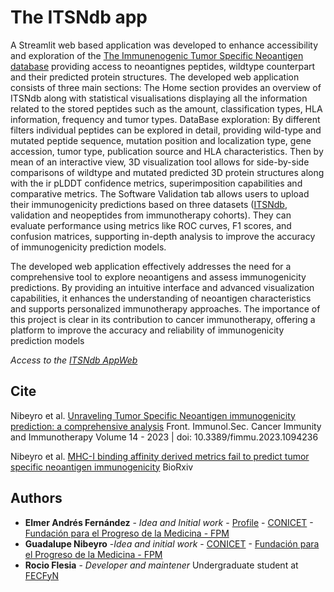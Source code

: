
# The ITSNdb app
A Streamlit web based application was developed to enhance accessibility and exploration of the [The Immunenogenic Tumor Specific Neoantigen database](https://github.com/elmerfer/ITSNdb) providing access to neoantignes peptides, wildtype counterpart and their predicted protein structures.
The developed web application consists of three main sections:
The Home section provides an overview of ITSNdb along with statistical visualisations displaying all the information related to the stored peptides such as the amount, classification types, HLA
information, frequency and tumor types.
DataBase exploration: By different filters individual peptides can be explored in detail, providing wild-type and mutated peptide sequence, mutation position and localization type, gene accession,
tumor type, publication source and HLA characteristics. Then by mean of an interactive view, 3D visualization tool allows for side-by-side comparisons of wildtype and mutated predicted 3D protein
structures along with the ir pLDDT confidence metrics, superimposition capabilities and comparative metrics.
The Software Validation tab allows users to upload their immunogenicity predictions based on three datasets ([ITSNdb](https://github.com/elmerfer/ITSNdb), validation and neopeptides from immunotherapy cohorts). They can evaluate
performance using metrics like ROC curves, F1 scores, and confusion matrices, supporting in-depth analysis to improve the accuracy of immunogenicity prediction models.

The developed web application effectively addresses the need for a comprehensive tool to explore neoantigens and assess immunogenicity predictions. By providing an intuitive interface and advanced
visualization capabilities, it enhances the understanding of neoantigen characteristics and supports personalized immunotherapy approaches.
The importance of this project is clear in its contribution to cancer immunotherapy, offering a platform to improve the accuracy and reliability of immunogenicity prediction models

*Access to the [ITSNdb AppWeb](https://itsndb.streamlit.app/)*

## Cite

Nibeyro et al. [Unraveling Tumor Specific Neoantigen immunogenicity prediction: a comprehensive analysis](https://doi.org/10.3389/fimmu.2023.1094236) Front. Immunol.Sec. Cancer Immunity and Immunotherapy Volume 14 - 2023 | doi: 10.3389/fimmu.2023.1094236 

Nibeyro et al. [MHC-I binding affinity derived metrics fail to predict tumor specific neoantigen immunogenicity](https://doi.org/10.1101/2022.03.14.484285) BioRxiv

## Authors

* **Elmer Andrés Fernández** - *Idea and Initial work* - [Profile](https://www.researchgate.net/profile/Elmer_Fernandez) - [CONICET](http://www.conicet.gov.ar) - [Fundación para el Progreso de la Medicina - FPM](https://fpmlab.org.ar/)
* **Guadalupe Nibeyro** -*Idea and initial work* - [CONICET](http://www.conicet.gov.ar) - [Fundación para el Progreso de la Medicina - FPM](https://fpmlab.org.ar/)
* **Rocio Flesia** - *Developer and maintener* Undergraduate student at [FECFyN](https://fcefyn.unc.edu.ar/)


